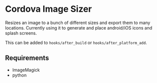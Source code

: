 Cordova Image Sizer
=================

Resizes an image to a bunch of different sizes and export them to many locations. Currently using it to generate and place android/iOS icons and splash screens.

This can be added to ```hooks/after_build``` or ```hooks/after_platform_add```.

Requirements
-----------------
- ImageMagick
- python

